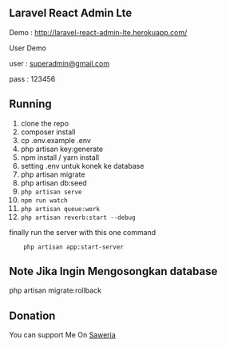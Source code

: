 ## Laravel React Admin Lte

Demo : http://laravel-react-admin-lte.herokuapp.com/

User Demo

user : superadmin@gmail.com

pass : 123456

## Running

1. clone the repo
2. composer install
3. cp .env.example .env
4. php artisan key:generate
5. npm install / yarn install
6. setting .env untuk konek ke database
7. php artisan migrate
8. php artisan db:seed
9. `php artisan serve`
10. `npm run watch`
11. `php artisan queue:work`
12. `php artisan reverb:start --debug`

finally run the server with this one command

```
    php artisan app:start-server
```

## Note Jika Ingin Mengosongkan database

php artisan migrate:rollback

## Donation

You can support Me On [Saweria](https://saweria.co/samsularifin05)
